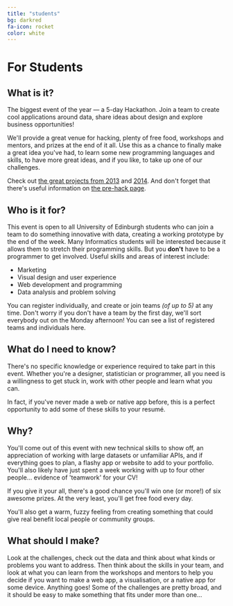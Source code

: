 ```yaml
---
title: "students"
bg: darkred
fa-icon: rocket  
color: white  
---
```


# For Students

<!--<h3 style="display: inline"> Registrations are open!
<a href="/ilwhack/register/" class="btn btn-primary">Register Now</a> </h3>-->

## What is it?

The biggest event of the year &mdash; a 5-day Hackathon. Join a team to create cool applications around data, share ideas about design and explore business opportunities! 

We'll provide a great venue for hacking, plenty of free food, workshops and mentors, and prizes at the end of it all. Use this as a chance to finally make a great idea you've had, to learn some new programming languages and skills, to have more great ideas, and if you like, to take up one of our challenges. 

Check out [the great projects from 2013](http://rhiaro.co.uk/ilwhack/finalprojects.php) and [2014](https://comp-soc.com/ilwhack/teams/). And don't forget that there's useful information on [the pre-hack page](/compsoc/page/prehack).

## Who is it for?

This event is open to all University of Edinburgh students who can join a team to do something innovative with data, creating a working prototype by the end of the week. Many Informatics students will be interested because it allows them to stretch their programming skills. But you **don't** have to be a programmer to get involved. Useful skills and areas of interest include:

* Marketing
* Visual design and user experience
* Web development and programming
* Data analysis and problem solving

You can register individually, and create or join teams *(of up to 5)* at any time. Don't worry if you don't have a team by the first day, we'll sort everybody out on the Monday afternoon! You can see a list of registered teams and individuals here.

## What do I need to know?

There's no specific knowledge or experience required to take part in this event. Whether you're a designer, statistician or programmer, all you need is a willingness to get stuck in, work with other people and learn what you can.

In fact, if you've never made a web or native app before, this is a perfect opportunity to add some of these skills to your resumé.

## Why?

You'll come out of this event with new technical skills to show off, an appreciation of working with large datasets or unfamiliar APIs, and if everything goes to plan, a flashy app or website to add to your portfolio. You'll also likely have just spent a week working with up to four other people... evidence of 'teamwork' for your CV!

If you give it your all, there's a good chance you'll win one (or more!) of six awesome prizes. At the very least, you'll get free food every day.

You'll also get a warm, fuzzy feeling from creating something that could give real benefit local people or community groups.

## What should I make?

Look at the challenges, check out the data and think about what kinds or problems you want to address. Then think about the skills in your team, and look at what you can learn from the workshops and mentors to help you decide if you want to make a web app, a visualisation, or a native app for some device. Anything goes! Some of the challenges are pretty broad, and it should be easy to make something that fits under more than one...